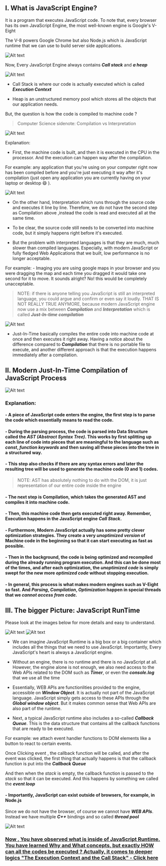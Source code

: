 ## I. What is JavaScript Engine?

It is a program that executes JavaScript code. To note that, every browser has its own JavaScript Engine, the most well-known engine is Google's V-Eight


The V-8 powers Google Chrome but also Node.js which is JavaScript runtime that we can use to build server side applications.

![Alt text](/images/highLevelJS/jsEnginee.png)

Now, Every JavaScript Engine always contains **_Call stack_** and **_a heap_**

![Alt text](/images/highLevelJS/jsEnginee2.png)

- Call Stack is where our code is actually executed which is called **_Execution Context_**

- Heap is an unstructured memory pool which stores all the objects that our application needs.

But, the question is how the code is compiled to machine code ?

> Computer Science sidenote: Compilation vs Interpretation

![Alt text](/images/highLevelJS/compilation.png)

Explanation: 
- First, the machine code is built, and then it is executed in the CPU in the processor. And the execution can happen way after the compilation.

For example: any application that you're using on your computer right now has been compiled before and you're just executing it way after it's compilation (just open any application you are currently having on your laptop or desktop 😄 ).

![Alt text](/images/highLevelJS/interpretation.png)

- On the other hand, Interpretation which runs through the source code and executes it line by line. Therefore, we do not have the second step as Compilation above ,instead the code is read and executed all at the same time.

- To be clear, the source code still needs to be converted into machine code, but it simply happens right before it's executed.

- But the problem with interpreted languages is that they are much, much slower than compiled languages. Especially, with modern JavaScript or fully fledged Web Applications that we built, low performance is no longer acceptable.

For example: - Imaging you are using google maps in your browser and you were dragging the map and each time you dragged it would take one second for it to move. It sounds alright? No! this would be completely unacceptable.

> NOTE: if there is anyone telling you JavaScript is still an interpreted language, you could argue and confirm or even say it loudly. THAT IS NOT REALLY TRUE ANYMORE, because modern JavaScript engine now use a mix between **_Compilation_** and **_Interpretation_** which is called **_Just-In-time compilation_**

![Alt text](/images/highLevelJS/jit.png)

- Just-In-Time basically compiles the entire code into machine code at once and then executes it right away. Having a notice about the difference compared to **_Compilation_** that there is no portable file to execute, and another different approach is that the execution happens immediately after a compilation.

## II. Modern Just-In-Time Compilation of JavaScript Process

![Alt text](/images/highLevelJS/jitProcess.png)

### Explanation: 
#### - A piece of JavaScript code enters the engine, the first step is to parse the code which essentially means to read the code.

#### - During the parsing process, the code is parsed into Data Structure called the **_AST (Abstract Syntax Tree)_**. This works by first splitting up each line of code into pieces that are meaningful to the language such as _const_, _function keywords_ and then saving all these pieces into the tree in a structured way.

#### - This step also checks if there are any syntax errors and later the resulting tree will be used to generate the machine code (0 and 1) codes.

> NOTE: AST has absolutely nothing to do with the DOM, it is just representation of our entire code inside the engine

#### - The next step is Compilation, which takes the generated AST and compiles it into machine code.

#### - Then, this machine code then gets executed right away. Remember, Execution happens in the JavaScript engine **_Call Stack_**.


#### - Furthermore, Modern JavaScript actually has some pretty clever optimization strategies. They create a very _unoptimized version_ of Machine code in the beginning so that it can start executing as fast as possible.

#### - Then in the background, the code is being optimized and recompiled during the already running program execution. And this can be done most of the times, and after each optimization, the _unoptimized code_ is simply swept for the new more _optimized code_ without stopping execution.

#### - In general, this process is what makes modern engines such as V-Eight so fast. And **_Parsing_**, **_Compilation_**, **_Optimization_** happen in special threads that we **_cannot access from code._**

## III. The bigger Picture: JavaScript RunTime

Please look at the images below for more details and easy to understand.

![Alt text](/images/highLevelJS/runtime1.png)
![Alt text](/images/highLevelJS/runtime2.png)

- We can imagine JavaScript Runtime is a big box or a big container which includes all the things that we need to use JavaScript. Importantly, Every JavaScript's heart is always a JavaScript engine.

- Without an engine, there is no runtime and there is no JavaScript at all. However, the engine alone is not enough, we also need access to the Web APIs related to the DOM such as **_Timer_**, or even the **_console.log_** that we use all the time

- Essentially, WEB APIs are functionlities provided to the engine, accessible on **_Window Object_**. It is actually not part of the JavaScript language. JavaScript simply gets access to these APIs through the **_Global window object_**. But it makes common sense that Web APIs are also part of the runtime.

- Next, a typical JavaScript runtime also includes a so-called **_Callback Queue_**. This is the data structure that contains all the callback functions that are ready to be executed.

For example: we attach event handler functions to DOM elements like a button to react to certain events. 

Once Clicking event , the callback function will be called, and after the event was clicked, the first thing that actually happens is that the callback function is put into the **_Callback Queue_** 

And then when the _stack_ is empty, the callback function is passed to the _stack_ so that it can be executed. And this happens by something we called the **_event loop_**

#### - Importantly, JavaScript can exist outside of browsers, for example, in Node.js

Since we do not have the browser, of course we cannot have **_WEB APIs_**. Instead we have multiple **_C++_** bindings and so called **_thread pool_**

![Alt text](/images/highLevelJS/runtimeNode.png)

### [Now , You have observed what is inside of JavaScript Runtime. You have learned Why and What concepts, but exactly HOW can all the codes be executed ? Actually, it comes to deeper logics "The Execution Context and the Call Stack" - Click here](./ExecutionContext_CallStack.md)